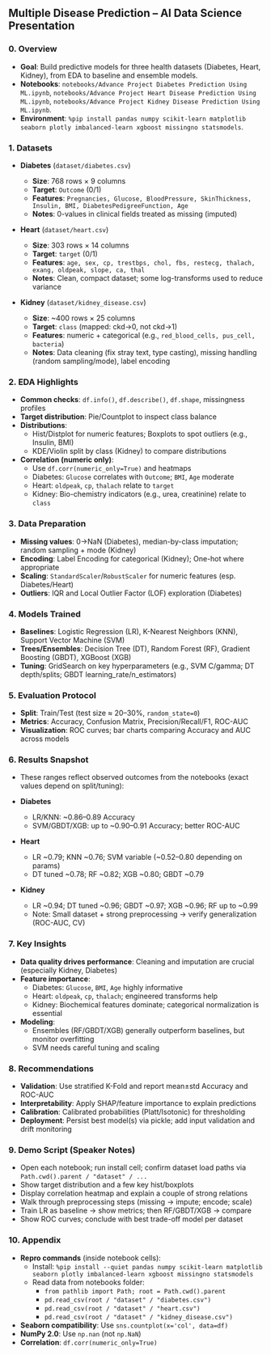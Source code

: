 ## Multiple Disease Prediction – AI Data Science Presentation

### 0. Overview
- **Goal**: Build predictive models for three health datasets (Diabetes, Heart, Kidney), from EDA to baseline and ensemble models.
- **Notebooks**: `notebooks/Advance Project Diabetes Prediction Using ML.ipynb`, `notebooks/Advance Project Heart Disease Prediction Using ML.ipynb`, `notebooks/Advance Project Kidney Disease Prediction Using ML.ipynb`.
- **Environment**: `%pip install pandas numpy scikit-learn matplotlib seaborn plotly imbalanced-learn xgboost missingno statsmodels`.

### 1. Datasets
- **Diabetes** (`dataset/diabetes.csv`)
  - **Size**: 768 rows × 9 columns
  - **Target**: `Outcome` (0/1)
  - **Features**: `Pregnancies, Glucose, BloodPressure, SkinThickness, Insulin, BMI, DiabetesPedigreeFunction, Age`
  - **Notes**: 0-values in clinical fields treated as missing (imputed)

- **Heart** (`dataset/heart.csv`)
  - **Size**: 303 rows × 14 columns
  - **Target**: `target` (0/1)
  - **Features**: `age, sex, cp, trestbps, chol, fbs, restecg, thalach, exang, oldpeak, slope, ca, thal`
  - **Notes**: Clean, compact dataset; some log-transforms used to reduce variance

- **Kidney** (`dataset/kidney_disease.csv`)
  - **Size**: ~400 rows × 25 columns
  - **Target**: `class` (mapped: ckd→0, not ckd→1)
  - **Features**: numeric + categorical (e.g., `red_blood_cells, pus_cell, bacteria`)
  - **Notes**: Data cleaning (fix stray text, type casting), missing handling (random sampling/mode), label encoding

### 2. EDA Highlights
- **Common checks**: `df.info()`, `df.describe()`, `df.shape`, missingness profiles
- **Target distribution**: Pie/Countplot to inspect class balance
- **Distributions**:
  - Hist/Distplot for numeric features; Boxplots to spot outliers (e.g., Insulin, BMI)
  - KDE/Violin split by class (Kidney) to compare distributions
- **Correlation (numeric only)**:
  - Use `df.corr(numeric_only=True)` and heatmaps
  - Diabetes: `Glucose` correlates with `Outcome`; `BMI`, `Age` moderate
  - Heart: `oldpeak`, `cp`, `thalach` relate to `target`
  - Kidney: Bio-chemistry indicators (e.g., urea, creatinine) relate to `class`

### 3. Data Preparation
- **Missing values**: 0→NaN (Diabetes), median-by-class imputation; random sampling + mode (Kidney)
- **Encoding**: Label Encoding for categorical (Kidney); One-hot where appropriate
- **Scaling**: `StandardScaler`/`RobustScaler` for numeric features (esp. Diabetes/Heart)
- **Outliers**: IQR and Local Outlier Factor (LOF) exploration (Diabetes)

### 4. Models Trained
- **Baselines**: Logistic Regression (LR), K-Nearest Neighbors (KNN), Support Vector Machine (SVM)
- **Trees/Ensembles**: Decision Tree (DT), Random Forest (RF), Gradient Boosting (GBDT), XGBoost (XGB)
- **Tuning**: GridSearch on key hyperparameters (e.g., SVM C/gamma; DT depth/splits; GBDT learning_rate/n_estimators)

### 5. Evaluation Protocol
- **Split**: Train/Test (test size ≈ 20–30%, `random_state=0`)
- **Metrics**: Accuracy, Confusion Matrix, Precision/Recall/F1, ROC-AUC
- **Visualization**: ROC curves; bar charts comparing Accuracy and AUC across models

### 6. Results Snapshot
- These ranges reflect observed outcomes from the notebooks (exact values depend on split/tuning):

- **Diabetes**
  - LR/KNN: ~0.86–0.89 Accuracy
  - SVM/GBDT/XGB: up to ~0.90–0.91 Accuracy; better ROC-AUC

- **Heart**
  - LR ~0.79; KNN ~0.76; SVM variable (~0.52–0.80 depending on params)
  - DT tuned ~0.78; RF ~0.82; XGB ~0.80; GBDT ~0.79

- **Kidney**
  - LR ~0.94; DT tuned ~0.96; GBDT ~0.97; XGB ~0.96; RF up to ~0.99
  - Note: Small dataset + strong preprocessing → verify generalization (ROC-AUC, CV)

### 7. Key Insights
- **Data quality drives performance**: Cleaning and imputation are crucial (especially Kidney, Diabetes)
- **Feature importance**:
  - Diabetes: `Glucose`, `BMI`, `Age` highly informative
  - Heart: `oldpeak`, `cp`, `thalach`; engineered transforms help
  - Kidney: Biochemical features dominate; categorical normalization is essential
- **Modeling**:
  - Ensembles (RF/GBDT/XGB) generally outperform baselines, but monitor overfitting
  - SVM needs careful tuning and scaling

### 8. Recommendations
- **Validation**: Use stratified K-Fold and report mean±std Accuracy and ROC-AUC
- **Interpretability**: Apply SHAP/feature importance to explain predictions
- **Calibration**: Calibrated probabilities (Platt/Isotonic) for thresholding
- **Deployment**: Persist best model(s) via pickle; add input validation and drift monitoring

### 9. Demo Script (Speaker Notes)
- Open each notebook; run install cell; confirm dataset load paths via `Path.cwd().parent / "dataset" / ...`
- Show target distribution and a few key hist/boxplots
- Display correlation heatmap and explain a couple of strong relations
- Walk through preprocessing steps (missing → impute; encode; scale)
- Train LR as baseline → show metrics; then RF/GBDT/XGB → compare
- Show ROC curves; conclude with best trade-off model per dataset

### 10. Appendix
- **Repro commands** (inside notebook cells):
  - Install: `%pip install --quiet pandas numpy scikit-learn matplotlib seaborn plotly imbalanced-learn xgboost missingno statsmodels`
  - Read data from notebooks folder:
    - `from pathlib import Path; root = Path.cwd().parent`
    - `pd.read_csv(root / "dataset" / "diabetes.csv")`
    - `pd.read_csv(root / "dataset" / "heart.csv")`
    - `pd.read_csv(root / "dataset" / "kidney_disease.csv")`
- **Seaborn compatibility**: Use `sns.countplot(x='col', data=df)`
- **NumPy 2.0**: Use `np.nan` (not `np.NaN`)
- **Correlation**: `df.corr(numeric_only=True)`


